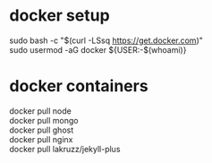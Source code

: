 # docker setup  
sudo bash -c "$(curl -LSsq https://get.docker.com)"  
sudo usermod -aG docker ${USER:-$(whoami)}  
  
# docker containers  
  
docker pull node  
docker pull mongo  
docker pull ghost  
docker pull nginx  
docker pull lakruzz/jekyll-plus
  
